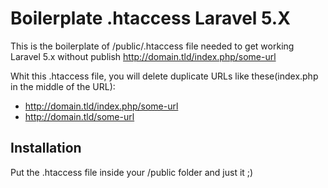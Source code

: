 # Boilerplate .htaccess Laravel 5.X
This is the boilerplate of /public/.htaccess file needed to get working Laravel 5.x without publish http://domain.tld/index.php/some-url

Whit this .htaccess file, you will delete duplicate URLs like these(index.php in the middle of the URL):

* http://domain.tld/index.php/some-url
* http://domain.tld/some-url

## Installation
Put the .htaccess file inside your /public folder and just it ;)

